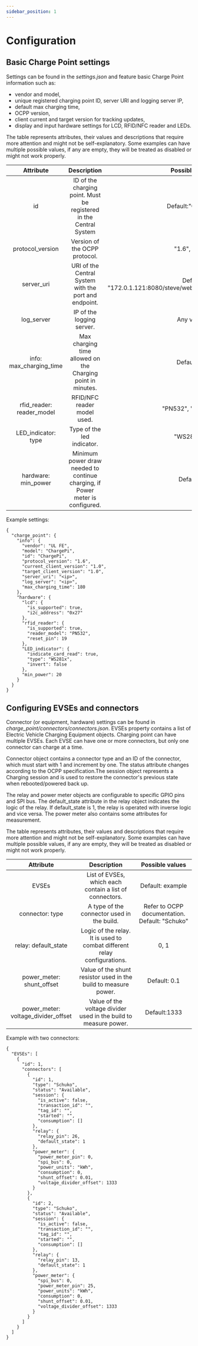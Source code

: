 ```yaml
---
sidebar_position: 1
---
```


# Configuration

## Basic Charge Point settings

Settings can be found in the _settings.json_ and feature basic Charge Point information such as:

- vendor and model,
- unique registered charging point ID, server URI and logging server IP,
- default max charging time,
- OCPP version,
- client current and target version for tracking updates,
- display and input hardware settings for LCD, RFID/NFC reader and LEDs.

The table represents attributes, their values and descriptions that require more attention and might not be
self-explanatory. Some examples can have multiple possible values, if any are empty, they will be treated as disabled or
might not work properly.

| Attribute| Description |Possible values | 
| :---:    | :---:    | :---:    | 
| id | ID of the charging point. Must be registered in the Central System | Default:"ChargePi" |
| protocol_version | Version of the OCPP protocol. | "1.6", "2.0.1" |
| server_uri | URI of the Central System with the port and endpoint. | Default: "172.0.1.121:8080/steve/websocket/CentralSystemService" | 
| log_server | IP of the logging server. | Any valid IP | 
| info: max_charging_time | Max charging time allowed on the Charging point in minutes. | Default:180 |
| rfid_reader: reader_model | RFID/NFC reader model used. |  "PN532", "MFRC522" | 
| LED_indicator: type | Type of the led indicator.  | "WS281x", ""|
| hardware: min_power| Minimum power draw needed to continue charging, if Power meter is configured. | Default:20|

Example settings:

```
{
  "charge_point": {
    "info": {
      "vendor": "UL FE",
      "model": "ChargePi",
      "id": "ChargePi",
      "protocol_version": "1.6",
      "current_client_version": "1.0",
      "target_client_version": "1.0",
      "server_uri": "<ip>",
      "log_server": "<ip>",
      "max_charging_time": 180
    },
    "hardware": {
      "lcd": {
        "is_supported": true,
        "i2c_address": "0x27"
      },
      "rfid_reader": {
        "is_supported": true,
        "reader_model": "PN532",
        "reset_pin": 19
      },
      "LED_indicator": {
        "indicate_card_read": true,
        "type": "WS281x",
        "invert": false
      },
      "min_power": 20
    }
  }
}
```

## Configuring EVSEs and connectors

Connector (or equipment, hardware) settings can be found in _charge_point/connectors/connectors.json_. EVSEs property
contains a list of Electric Vehicle Charging Equipment objects. Charging point can have multiple EVSEs. Each EVSE can
have one or more connectors, but only one connector can charge at a time.

Connector object contains a connector type and an ID of the connector, which must start with 1 and increment by one. The
status attribute changes according to the OCPP specification.The session object represents a Charging session and is
used to restore the connector's previous state when rebooted/powered back up.

The relay and power meter objects are configurable to specific GPIO pins and SPI bus. The default_state attribute in the
relay object indicates the logic of the relay. If default_state is 1, the relay is operated with inverse logic and vice
versa. The power meter also contains some attributes for measurement.

The table represents attributes, their values and descriptions that require more attention and might not be
self-explanatory. Some examples can have multiple possible values, if any are empty, they will be treated as disabled or
might not work properly.

| Attribute| Description |Possible values | 
| :---:    | :---:    | :---:    | 
| EVSEs | List of EVSEs, which each contain a list of connectors. | Default: example |
| connector: type | A type of the connector used in the build.  | Refer to OCPP documentation. Default: "Schuko" |
| relay: default_state | Logic of the relay. It is used to combat different relay configurations. |0, 1| 
| power_meter: shunt_offset | Value of the shunt resistor used in the build to measure power. | Default: 0.1 | 
| power_meter: voltage_divider_offset| Value of the voltage divider used in the build to measure power.| Default:1333 |

Example with two connectors:

```
{
  "EVSEs": [
    {
      "id": 1,
      "connectors": [
        {
          "id": 1,
          "type": "Schuko",
          "status": "Available",
          "session": {
            "is_active": false,
            "transaction_id": "",
            "tag_id": "",
            "started": "",
            "consumption": []
          },
          "relay": {
            "relay_pin": 26,
            "default_state": 1
          },
          "power_meter": {
            "power_meter_pin": 0,
            "spi_bus": 0,
            "power_units": "kWh",
            "consumption": 0,
            "shunt_offset": 0.01,
            "voltage_divider_offset": 1333
          }
        },
        {
          "id": 2,
          "type": "Schuko",
          "status": "Available",
          "session": {
            "is_active": false,
            "transaction_id": "",
            "tag_id": "",
            "started": "",
            "consumption": []
          },
          "relay": {
            "relay_pin": 13,
            "default_state": 1
          },
          "power_meter": {
            "spi_bus": 0,
            "power_meter_pin": 25,
            "power_units": "kWh",
            "consumption": 0,
            "shunt_offset": 0.01,
            "voltage_divider_offset": 1333
          }
        }
      ]
    }
  ]
}
```
